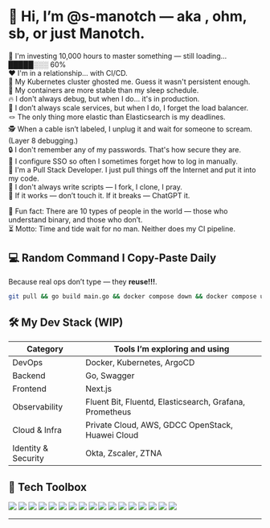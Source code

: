 # 👋 Hi, I’m @s-manotch — aka , ohm, sb, or just Manotch.

👀 I'm investing 10,000 hours to master something — still loading... █████░░░ 60%  
❤️ I'm in a relationship... with CI/CD.  
👻 My Kubernetes cluster ghosted me. Guess it wasn't persistent enough.  
🧘 My containers are more stable than my sleep schedule.  
🔥 I don't always debug, but when I do... it's in production.  
📶 I don’t always scale services, but when I do, I forget the load balancer.  
🪢 The only thing more elastic than Elasticsearch is my deadlines.  
🕵️ When a cable isn’t labeled, I unplug it and wait for someone to scream. (Layer 8 debugging.)  
🔒 I don't remember any of my passwords. That's how secure they are.  
🔐 I configure SSO so often I sometimes forget how to log in manually.  
🧲 I'm a Pull Stack Developer. I just pull things off the Internet and put it into my code.  
🐙 I don't always write scripts — I fork, I clone, I pray.  
🔧 If it works — don’t touch it. If it breaks — ChatGPT it.

🧩 Fun fact: There are 10 types of people in the world — those who understand binary, and those who don’t.  
⏳ Motto: Time and tide wait for no man. Neither does my CI pipeline.

## 💻 Random Command I Copy-Paste Daily
Because real ops don’t type — they **reuse!!!**.
```bash
git pull && go build main.go && docker compose down && docker compose up -d
```


## 🛠️ My Dev Stack (WIP)

| Category            | Tools I’m exploring and using                           |
|---------------------|---------------------------------------------------------|
| DevOps              | Docker, Kubernetes, ArgoCD                              |
| Backend             | Go, Swagger                                             |
| Frontend             | Next.js                                                |
| Observability       | Fluent Bit, Fluentd, Elasticsearch, Grafana, Prometheus |
| Cloud & Infra       | Private Cloud, AWS, GDCC OpenStack, Huawei Cloud        |
| Identity & Security | Okta, Zscaler, ZTNA                                     |

## 🧰 Tech Toolbox

<p align="left">
  <img src="https://img.shields.io/badge/Docker-2496ED?style=for-the-badge&logo=docker&logoColor=white" />
  <img src="https://img.shields.io/badge/Kubernetes-326CE5?style=for-the-badge&logo=kubernetes&logoColor=white" />
  <img src="https://img.shields.io/badge/ArgoCD-EF7B4D?style=for-the-badge&logo=argo&logoColor=white" />
  <img src="https://img.shields.io/badge/Go-00ADD8?style=for-the-badge&logo=go&logoColor=white" />
  <img src="https://img.shields.io/badge/Swagger-85EA2D?style=for-the-badge&logo=swagger&logoColor=black" />
  <img src="https://img.shields.io/badge/Next.js-000000?style=for-the-badge&logo=nextdotjs&logoColor=white" />
  <img src="https://img.shields.io/badge/Elasticsearch-005571?style=for-the-badge&logo=elasticsearch&logoColor=white" />
  <img src="https://img.shields.io/badge/Fluentd-53A6E6?style=for-the-badge&logo=fluentd&logoColor=white" />
  <img src="https://img.shields.io/badge/Prometheus-E6522C?style=for-the-badge&logo=prometheus&logoColor=white" />
  <img src="https://img.shields.io/badge/Grafana-F46800?style=for-the-badge&logo=grafana&logoColor=white" />
  <img src="https://img.shields.io/badge/AWS-232F3E?style=for-the-badge&logo=amazonaws&logoColor=white" />
  <img src="https://img.shields.io/badge/OpenStack-ED1944?style=for-the-badge&logo=openstack&logoColor=white" />
  <img src="https://img.shields.io/badge/Huawei%20Cloud-D71A28?style=for-the-badge&logo=huawei&logoColor=white" />
  <img src="https://img.shields.io/badge/Cisco-1BA0D7?style=for-the-badge&logo=cisco&logoColor=white" />
  <img src="https://img.shields.io/badge/MikroTik-005B94?style=for-the-badge&logo=mikrotik&logoColor=white" />
  <img src="https://img.shields.io/badge/Okta-007DC1?style=for-the-badge&logo=okta&logoColor=white" />
  <img src="https://img.shields.io/badge/Zscaler-0066B3?style=for-the-badge&logo=zscaler&logoColor=white" />
</p>


---


